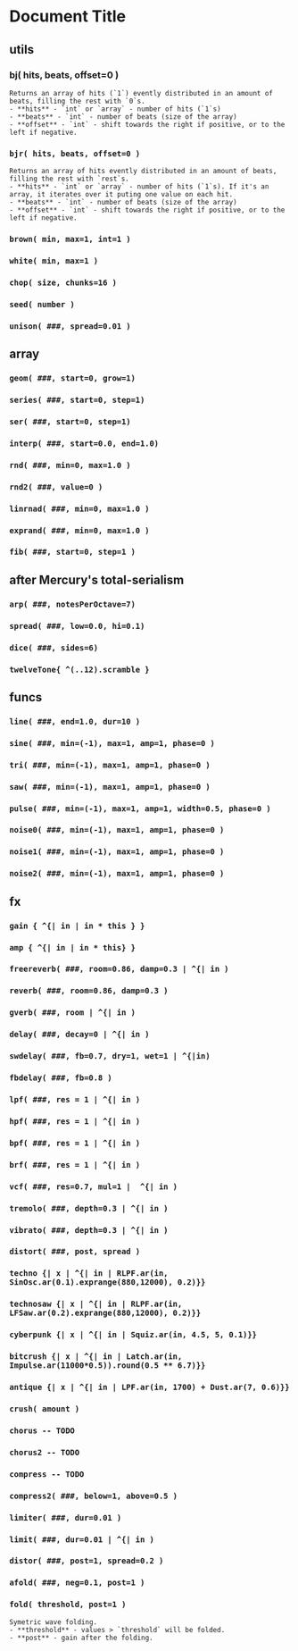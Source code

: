 # Document Title
## utils
### bj( hits, beats, offset=0 )

    Returns an array of hits (`1`) evently distributed in an amount of beats, filling the rest with `0`s. 
    - **hits** - `int` or `array` - number of hits (`1`s)
    - **beats** - `int` - number of beats (size of the array)
    - **offset** - `int` - shift towards the right if positive, or to the left if negative.
### `bjr( hits, beats, offset=0 )`

    Returns an array of hits evently distributed in an amount of beats, filling the rest with `rest`s. 
    - **hits** - `int` or `array` - number of hits (`1`s). If it's an array, it iterates over it puting one value on each hit.
    - **beats** - `int` - number of beats (size of the array)
    - **offset** - `int` - shift towards the right if positive, or to the left if negative.
### `brown( min, max=1, int=1 )`
### `white( min, max=1 )`
### `chop( size, chunks=16 )`
### `seed( number )`
### `unison( ###, spread=0.01 )`
## array
### `geom( ###, start=0, grow=1)`
### `series( ###, start=0, step=1)`
### `ser( ###, start=0, step=1)`
### `interp( ###, start=0.0, end=1.0)`
### `rnd( ###, min=0, max=1.0 )`
### `rnd2( ###, value=0 )`
### `linrnad( ###, min=0, max=1.0 )`
### `exprand( ###, min=0, max=1.0 )`
### `fib( ###, start=0, step=1 )`
## after Mercury's total-serialism
### `arp( ###, notesPerOctave=7)`
### `spread( ###, low=0.0, hi=0.1)`
### `dice( ###, sides=6)`
### `twelveTone{ ^(..12).scramble }`
## funcs
### `line( ###, end=1.0, dur=10 )`
### `sine( ###, min=(-1), max=1, amp=1, phase=0 )`
### `tri( ###, min=(-1), max=1, amp=1, phase=0 )`
### `saw( ###, min=(-1), max=1, amp=1, phase=0 )`
### `pulse( ###, min=(-1), max=1, amp=1, width=0.5, phase=0 )`
### `noise0( ###, min=(-1), max=1, amp=1, phase=0 )`
### `noise1( ###, min=(-1), max=1, amp=1, phase=0 )`
### `noise2( ###, min=(-1), max=1, amp=1, phase=0 )`
## fx
### `gain { ^{| in | in * this } }`
### `amp { ^{| in | in * this} }`
### `freereverb( ###, room=0.86, damp=0.3 | ^{| in )`
### `reverb( ###, room=0.86, damp=0.3 )`
### `gverb( ###, room | ^{| in )`
### `delay( ###, decay=0 | ^{| in )`
### `swdelay( ###, fb=0.7, dry=1, wet=1 | ^{|in)`
### `fbdelay( ###, fb=0.8 )`
### `lpf( ###, res = 1 | ^{| in )`
### `hpf( ###, res = 1 | ^{| in )`
### `bpf( ###, res = 1 | ^{| in )`
### `brf( ###, res = 1 | ^{| in )`
### `vcf( ###, res=0.7, mul=1 |  ^{| in )`
### `tremolo( ###, depth=0.3 | ^{| in )`
### `vibrato( ###, depth=0.3 | ^{| in )`
### `distort( ###, post, spread )`
### `techno {| x | ^{| in | RLPF.ar(in, SinOsc.ar(0.1).exprange(880,12000), 0.2)}}`
### `technosaw {| x | ^{| in | RLPF.ar(in, LFSaw.ar(0.2).exprange(880,12000), 0.2)}}`
### `cyberpunk {| x | ^{| in | Squiz.ar(in, 4.5, 5, 0.1)}}`
### `bitcrush {| x | ^{| in | Latch.ar(in, Impulse.ar(11000*0.5)).round(0.5 ** 6.7)}}`
### `antique {| x | ^{| in | LPF.ar(in, 1700) + Dust.ar(7, 0.6)}}`
### `crush( amount )`
### `chorus -- TODO`
### `chorus2 -- TODO`
### `compress -- TODO`
### `compress2( ###, below=1, above=0.5 )`
### `limiter( ###, dur=0.01 )`
### `limit( ###, dur=0.01 | ^{| in )`
### `distor( ###, post=1, spread=0.2 )`
### `afold( ###, neg=0.1, post=1 )` 
### `fold( threshold, post=1 )` 

    Symetric wave folding.
    - **threshold** - values > `threshold` will be folded.
    - **post** - gain after the folding.
